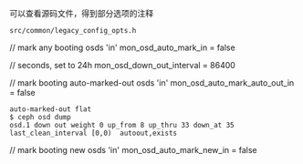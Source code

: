 
可以查看源码文件，得到部分选项的注释

    src/common/legacy_config_opts.h

// mark any booting osds 'in'
mon_osd_auto_mark_in = false

// seconds, set to 24h
mon_osd_down_out_interval = 86400

// mark booting auto-marked-out osds 'in'
mon_osd_auto_mark_auto_out_in = false

    auto-marked-out flat
    $ ceph osd dump
    osd.1 down out weight 0 up_from 8 up_thru 33 down_at 35 last_clean_interval [0,0)  autoout,exists


//  mark booting new osds 'in'
mon_osd_auto_mark_new_in = false

